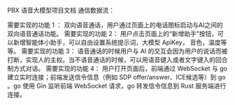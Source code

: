 PBX 语音大模型项目文档
通信数据流：

需要实现的功能 1 ：
双向语音通话，用户通过页面上的电话图标启动与AI之间的双向语音通话功能。
需要实现的功能 2：
用户点击页面上的“新增助手”按钮，可以新增智能体小助手，可以自由设置系统提示词，大模型 ApiKey， 音色，温度等等。
需要实现的功能 3：
语音通话的时候用户与 AI 的交互会因为用户的说话而被打断，实现人的主权。当不语音通话的时候，可以用语音键入或者文字键入的回合制方式对话。
需要实现的功能 4：
用户打开页面后，前端通过 WebSocket 与 go 建立实时连接；前端发送信令信息（例如 SDP offer/answer、ICE候选等）到 go 。go 使用 Gin 监听前端 WebSocket 请求，go 转发信令信息到 Rust 服务端进行连接。
